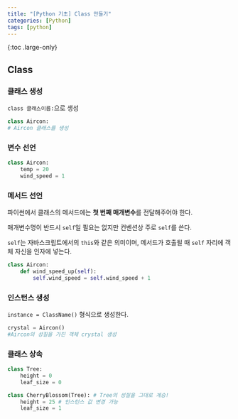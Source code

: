 ```yaml
---
title: "[Python 기초] Class 만들기"
categories: [Python]
tags: [python]
---
```


{:toc .large-only}

## Class

### 클래스 생성

`class 클래스이름:`으로 생성

```python
class Aircon:
# Aircon 클래스를 생성
```

### 변수 선언

```python
class Aircon:
    temp = 20
    wind_speed = 1
```

### 메서드 선언

파이썬에서 클래스의 메서드에는 **첫 번째 매개변수**를 전달해주어야 한다.

매개변수명이 반드시 `self`일 필요는 없지만 컨벤션상 주로 `self`를 쓴다.

`self`는 자바스크립트에서의 `this`와 같은 의미이며, 메서드가 호출될 때 `self` 자리에 객체 자신을 인자에 넣는다.

```python
class Aircon:
    def wind_speed_up(self):
        self.wind_speed = self.wind_speed + 1
```

### 인스턴스 생성

`instance = ClassName()` 형식으로 생성한다.

```python
crystal = Aircon()
#Aircon의 성질을 가진 객체 crystal 생성
```

### 클래스 상속

```python
class Tree:
    height = 0
    leaf_size = 0

class CherryBlossom(Tree): # Tree의 성질을 그대로 계승!
    height = 25 # 인스턴스 값 변경 가능
    leaf_size = 1
```

